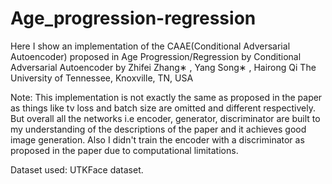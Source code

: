 # Age_progression-regression
Here I show an implementation of the CAAE(Conditional Adversarial Autoencoder) proposed in Age Progression/Regression by Conditional Adversarial Autoencoder by  Zhifei Zhang∗ , Yang Song∗ , Hairong Qi The University of Tennessee, Knoxville, TN, USA

Note: This implementation is not exactly the same as proposed in the paper as things like tv loss and batch size are omitted and different respectively. But overall all the networks i.e encoder, generator, discriminator are built to my understanding of the descriptions of the paper and it achieves good image generation. Also I didn't train the encoder with a discriminator as proposed in the paper due to computational limitations.

Dataset used: UTKFace dataset.

